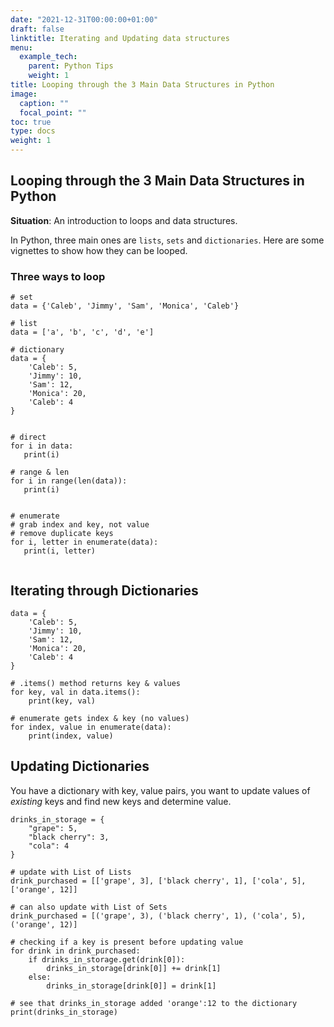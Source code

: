 ```yaml
---
date: "2021-12-31T00:00:00+01:00"
draft: false
linktitle: Iterating and Updating data structures 
menu:
  example_tech:
    parent: Python Tips 
    weight: 1
title: Looping through the 3 Main Data Structures in Python
image:
  caption: ""
  focal_point: ""
toc: true
type: docs
weight: 1
---
```


## Looping through the 3 Main Data Structures in Python

**Situation**: An introduction to loops and data structures.

In Python, three main ones are `lists`, `sets` and `dictionaries`. Here are some vignettes to show how they can be looped.

### Three ways to loop

```{python}
# set
data = {'Caleb', 'Jimmy', 'Sam', 'Monica', 'Caleb'}

# list
data = ['a', 'b', 'c', 'd', 'e']

# dictionary
data = {
    'Caleb': 5,
    'Jimmy': 10,
    'Sam': 12,
    'Monica': 20,
    'Caleb': 4
}


# direct
for i in data:
   print(i)
   
# range & len
for i in range(len(data)):
   print(i)


# enumerate
# grab index and key, not value
# remove duplicate keys
for i, letter in enumerate(data):
   print(i, letter)
   
```

## Iterating through Dictionaries

```{python}
data = {
    'Caleb': 5,
    'Jimmy': 10,
    'Sam': 12,
    'Monica': 20,
    'Caleb': 4
}

# .items() method returns key & values
for key, val in data.items():
    print(key, val)
    
# enumerate gets index & key (no values)
for index, value in enumerate(data):
    print(index, value)
```

## Updating Dictionaries

You have a dictionary with key, value pairs, you want to update values of *existing* keys and find new keys and determine value. 

```{python}
drinks_in_storage = {
    "grape": 5, 
    "black cherry": 3, 
    "cola": 4
}

# update with List of Lists
drink_purchased = [['grape', 3], ['black cherry', 1], ['cola', 5], ['orange', 12]]

# can also update with List of Sets
drink_purchased = [('grape', 3), ('black cherry', 1), ('cola', 5), ('orange', 12)]

# checking if a key is present before updating value
for drink in drink_purchased:
    if drinks_in_storage.get(drink[0]):
        drinks_in_storage[drink[0]] += drink[1]
    else:
        drinks_in_storage[drink[0]] = drink[1]

# see that drinks_in_storage added 'orange':12 to the dictionary
print(drinks_in_storage) 
```
